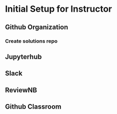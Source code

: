 # Initial Setup for Instructor

## Github Organization
### Create solutions repo

## Jupyterhub

## Slack

## ReviewNB

## Github Classroom